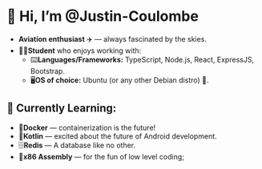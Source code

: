 # 👋 Hi, I’m @Justin-Coulombe
- **Aviation enthusiast** ✈️ — always fascinated by the skies.
- 🧑‍🎓**Student** who enjoys working with:  
  - ⌨️**Languages/Frameworks:** TypeScript, Node.js, React, ExpressJS, Bootstrap.  
  - 🖥️**OS of choice:** Ubuntu (or any other Debian distro) 🐧.

## 🌱 Currently Learning:
- 🚢**Docker** — containerization is the future!  
- 📱**Kotlin** — excited about the future of Android development.  
- 🗄️**Redis** — A database like no other.
- 🧮**x86 Assembly** — for the fun of low level coding;

<!---
Justin-Coulombe/Justin-Coulombe is a ✨ special ✨ repository because its `README.md` (this file) appears on your GitHub profile.
You can click the Preview link to take a look at your changes.
--->

